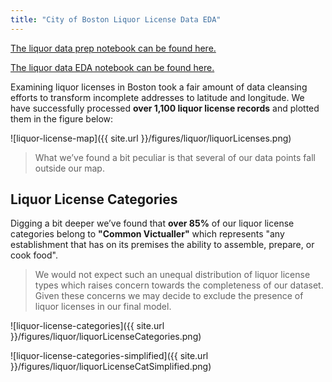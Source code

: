 ```yaml
---
title: "City of Boston Liquor License Data EDA"
---
```


[The liquor data prep notebook can be found here.](https://github.com/sedelmeyer/predicting-crime/blob/master/notebooks/012_liquor_data_prep.ipynb)

[The liquor data EDA notebook can be found here.](https://github.com/sedelmeyer/predicting-crime/blob/master/notebooks/013_EDA_liquor_data.ipynb)

Examining liquor licenses in Boston took a fair amount of data cleansing efforts to transform incomplete addresses to latitude and longitude. We have successfully processed **over 1,100 liquor license records** and plotted them in the figure below:

![liquor-license-map]({{ site.url }}/figures/liquor/liquorLicenses.png)

> What we’ve found a bit peculiar is that several of our data points fall outside our map. 

## Liquor License Categories

Digging a bit deeper we’ve found that **over 85%** of our liquor license categories belong to **"Common Victualler"** which represents "any establishment that has on its premises the ability to assemble, prepare, or cook food". 

> We would not expect such an unequal distribution of liquor license types which raises concern towards the completeness of our dataset. Given these concerns we may decide to exclude the presence of liquor licenses in our final model.

![liquor-license-categories]({{ site.url }}/figures/liquor/liquorLicenseCategories.png)

![liquor-license-categories-simplified]({{ site.url }}/figures/liquor/liquorLicenseCatSimplified.png)
